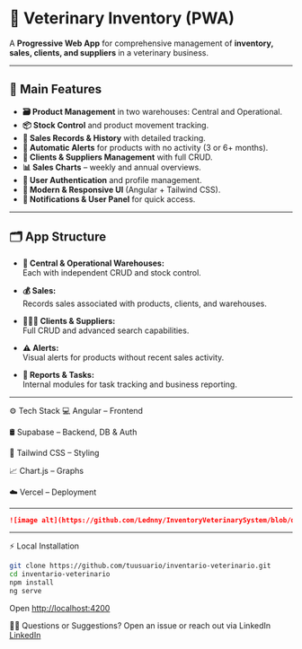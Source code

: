# 🐾 Veterinary Inventory (PWA)

A **Progressive Web App** for comprehensive management of **inventory, sales, clients, and suppliers** in a veterinary business.


-----------------------------------------------------------------------------------------------------------

## 🚀 Main Features

- **🗃️ Product Management** in two warehouses: Central and Operational.
- **📦 Stock Control** and product movement tracking.
- **🧾 Sales Records & History** with detailed tracking.
- **🚨 Automatic Alerts** for products with no activity (3 or 6+ months).
- **📇 Clients & Suppliers Management** with full CRUD.
- **📊 Sales Charts** – weekly and annual overviews.
- **🔐 User Authentication** and profile management.
- **🎨 Modern & Responsive UI** (Angular + Tailwind CSS).
- **🔔 Notifications & User Panel** for quick access.

-----------------------------------------------------------------------------------------------------------
## 🗂️ App Structure

- **🏬 Central & Operational Warehouses:**  
  Each with independent CRUD and stock control.

- **💰 Sales:**  
  Records sales associated with products, clients, and warehouses.

- **🧑‍🤝‍🧑 Clients & Suppliers:**  
  Full CRUD and advanced search capabilities.

- **⚠️ Alerts:**  
  Visual alerts for products without recent sales activity.

- **📝 Reports & Tasks:**  
  Internal modules for task tracking and business reporting.

----------------------------------------------------------------------------------------------------------------

⚙️ Tech Stack
💻 Angular – Frontend

🛢️ Supabase – Backend, DB & Auth

🎨 Tailwind CSS – Styling

📈 Chart.js – Graphs

☁️ Vercel – Deployment

----------------------------------------------------------------------------------------------------------------

```markdown
![image alt](https://github.com/Lednny/InventoryVeterinarySystem/blob/de43e7ca0b2981d4058df1e0a327238012995280/InventoryApp.png)
```
----------------------------------------------------------------------------------------------------------------

⚡ Local Installation
```bash
git clone https://github.com/tuusuario/inventario-veterinario.git
cd inventario-veterinario
npm install
ng serve
```
Open [http://localhost:4200](http://localhost:4200)

🙋‍♂️ Questions or Suggestions?
Open an issue or reach out via LinkedIn [LinkedIn](https://www.linkedin.com/in/leonardo-danniel-rodr%C3%ADguez-nava-469a6234b/)
